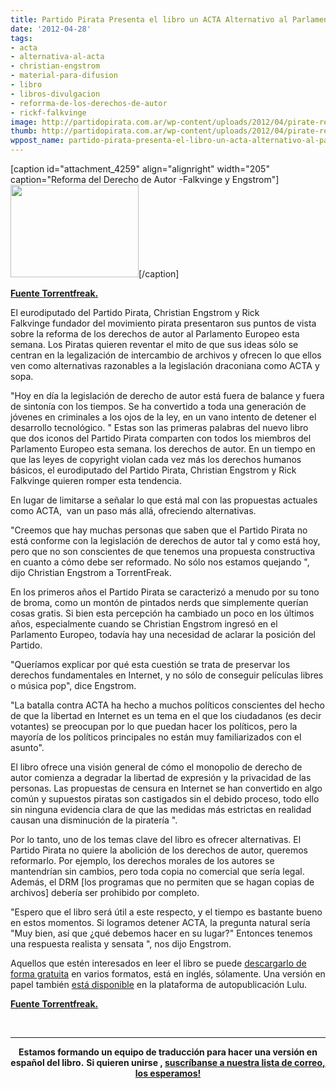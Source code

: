 ```yaml
---
title: Partido Pirata Presenta el libro un ACTA Alternativo al Parlamento Europeo
date: '2012-04-28'
tags:
- acta
- alternativa-al-acta
- christian-engstrom
- material-para-difusion
- libro
- libros-divulgacion
- reforrma-de-los-derechos-de-autor
- rickf-falkvinge
image: http://partidopirata.com.ar/wp-content/uploads/2012/04/pirate-reform.png
thumb: http://partidopirata.com.ar/wp-content/uploads/2012/04/pirate-reform-150x148.png
wppost_name: partido-pirata-presenta-el-libro-un-acta-alternativo-al-parlamento-europeo
---
```


[caption id="attachment_4259" align="alignright" width="205" caption="Reforma del Derecho de Autor -Falkvinge y Engstrom"]<a href="http://partidopirata.com.ar/wp-content/uploads/2012/04/pirate-reform.png"><img class="size-full wp-image-4259" title="pirate-reform" src="http://partidopirata.com.ar/wp-content/uploads/2012/04/pirate-reform.png" alt="" width="205" height="148" /></a>[/caption]

<strong><a href="https://torrentfreak.com/pirate-party-presents-acta-alternative-to-european-parliament-120427/" target="_blank">Fuente Torrentfreak.</a></strong>

El eurodiputado del Partido Pirata, Christian Engstrom y Rick Falkvinge fundador del movimiento pirata presentaron sus puntos de vista sobre la reforma de los derechos de autor al Parlamento Europeo esta semana. Los Piratas quieren reventar el mito de que sus ideas sólo se centran en la legalización de intercambio de archivos y ofrecen lo que ellos ven como alternativas razonables a la legislación draconiana como ACTA y sopa.

"Hoy en día la legislación de derecho de autor está fuera de balance y fuera de sintonía con los tiempos. Se ha convertido a toda una generación de jóvenes en criminales a los ojos de la ley, en un vano intento de detener el desarrollo tecnológico. "
Estas son las primeras palabras del nuevo libro que dos iconos del Partido Pirata comparten con todos los miembros del Parlamento Europeo esta semana. los derechos de autor. En un tiempo en que las leyes de copyright violan cada vez más los derechos humanos básicos, el eurodiputado del Partido Pirata, Christian Engstrom y Rick Falkvinge quieren romper esta tendencia.

En lugar de limitarse a señalar lo que está mal con las propuestas actuales como ACTA,  van un paso más allá, ofreciendo alternativas.

"Creemos que hay muchas personas que saben que el Partido Pirata no está conforme con la legislación de derechos de autor tal y como está hoy, pero que no son conscientes de que tenemos una propuesta constructiva en cuanto a cómo debe ser reformado. No sólo nos estamos quejando ", dijo Christian Engstrom a TorrentFreak.

En los primeros años el Partido Pirata se caracterizó a menudo por su tono de broma, como un montón de pintados nerds que simplemente querían cosas gratis. Si bien esta percepción ha cambiado un poco en los últimos años, especialmente cuando se Christian Engstrom ingresó en el Parlamento Europeo, todavía hay una necesidad de aclarar la posición del Partido.

"Queríamos explicar por qué esta cuestión se trata de preservar los derechos fundamentales en Internet, y no sólo de conseguir películas libres o música pop", dice Engstrom.

"La batalla contra ACTA ha hecho a muchos políticos conscientes del hecho de que la libertad en Internet es un tema en el que los ciudadanos (es decir votantes) se preocupan por lo que puedan hacer los políticos, pero la mayoría de los políticos principales no están muy familiarizados con el asunto".

El libro ofrece una visión general de cómo el monopolio de derecho de autor comienza a degradar la libertad de expresión y la privacidad de las personas. Las propuestas de censura en Internet se han convertido en algo común y supuestos piratas son castigados sin el debido proceso, todo ello sin ninguna evidencia clara de que las medidas más estrictas en realidad causan una disminución de la piratería ".

Por lo tanto, uno de los temas clave del libro es ofrecer alternativas. El Partido Pirata no quiere la abolición de los derechos de autor, queremos reformarlo. Por ejemplo, los derechos morales de los autores se mantendrían sin cambios, pero toda copia no comercial que sería legal. Además, el DRM [los programas que no permiten que se hagan copias de archivos] debería ser prohibido por completo.

"Espero que el libro será útil a este respecto, y el tiempo es bastante bueno en estos momentos. Si logramos detener ACTA, la pregunta natural sería "Muy bien, así que ¿qué debemos hacer en su lugar?" Entonces tenemos una respuesta realista y sensata ", nos dijo Engstrom.

Aquellos que estén interesados ​​en leer el libro se puede <a href="http://www.copyrightreform.eu/">descargarlo de forma gratuita</a> en varios formatos, está en inglés, sólamente. Una versión en papel también <a href="http://www.lulu.com/shop/christian-engstr%C3%B6m-and-rick-falkvinge/the-case-for-copyright-reform/paperback/product-20066463.html">está disponible</a> en la plataforma de autopublicación Lulu.

<strong><a href="https://torrentfreak.com/pirate-party-presents-acta-alternative-to-european-parliament-120427/" target="_blank">Fuente Torrentfreak.</a></strong>

&nbsp;

<hr />
<p style="text-align: center;"><strong>Estamos formando un equipo de traducción para hacer una versión en español del libro.</strong>
<strong> Si quieren unirse , <a href="http://lists.partidopirata.com.ar/listinfo.cgi/general-partidopirata.com.ar">suscríbanse a nuestra lista de correo, los esperamos!</a></strong></p>
